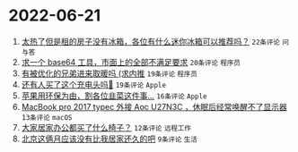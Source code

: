 # 2022-06-21

1. [太热了但是租的房子没有冰箱，各位有什么迷你冰箱可以推荐吗？](https://www.v2ex.com/t/861026) `22条评论` `问与答`
1. [求一个 base64 工具，市面上的全部不满足要求](https://www.v2ex.com/t/861043) `20条评论` `程序员`
1. [有被优化的兄弟进来取暖吗 (求内推](https://www.v2ex.com/t/861040) `19条评论` `程序员`
1. [还有人买了这个充电头吗🐶](https://www.v2ex.com/t/861035) `19条评论` `Apple`
1. [苹果用环保为由，割各位韭菜这件事…](https://www.v2ex.com/t/861044) `16条评论` `Apple`
1. [MacBook pro 2017 typec 外接 Aoc U27N3C ，休眠后经常唤醒不了显示器](https://www.v2ex.com/t/861034) `13条评论` `macOS`
1. [大家居家办公都买了什么椅子？](https://www.v2ex.com/t/861041) `12条评论` `远程工作`
1. [北京这俩月应该没有比我居家还久的吧](https://www.v2ex.com/t/861031) `9条评论` `生活`
